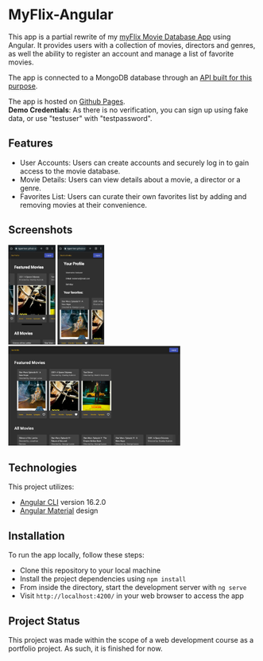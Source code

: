 # MyFlix-Angular
This app is a partial rewrite of my [myFlix Movie Database App](https://github.com/KatGaertner/myFlix) using Angular. It provides users with a collection of movies, directors and genres, as well the ability to register an account and manage a list of favorite movies.

The app is connected to a MongoDB database through an [API built for this purpose](https://github.com/KatGaertner/movie_api).

The app is hosted on [Github Pages](https://katgaertner.github.io/myFlix-Angular/).  
**Demo Credentials**: As there is no verification, you can sign up using fake data, or use "testuser" with "testpassword".

## Features

- User Accounts: Users can create accounts and securely log in to gain access to the movie database.
- Movie Details: Users can view details about a movie, a director or a genre.
- Favorites List: Users can curate their own favorites list by adding and removing movies at their convenience.

## Screenshots

<a href="https://github.com/KatGaertner/myFlix-Angular/blob/main/screenshots/mobile1.jpeg">
<img src="https://github.com/KatGaertner/myFlix-Angular/blob/main/screenshots/mobile1.jpeg?raw=true" alt="Mobile screenshot" height="200px"/></a>
<a href="https://github.com/KatGaertner/myFlix-Angular/blob/main/screenshots/mobile2.jpeg">
<img src="https://github.com/KatGaertner/myFlix-Angular/blob/main/screenshots/mobile2.jpeg?raw=true" alt="Mobile screenshot" height="200px"/></a>
<a href="https://github.com/KatGaertner/myFlix-Angular/blob/main/screenshots/desktop1.png">
<img src="https://github.com/KatGaertner/myFlix-Angular/blob/main/screenshots/desktop1.png?raw=true" alt="Desktop screenshot" height="200px"/></a>

## Technologies
This project utilizes:

- [Angular CLI](https://github.com/angular/angular-cli) version 16.2.0
- [Angular Material](https://material.angular.io/) design

<a name="webpage-cut"></a>
## Installation

To run the app locally, follow these steps:

- Clone this repository to your local machine
- Install the project dependencies using `npm install`
- From inside the directory, start the development server with `ng serve`
- Visit `http://localhost:4200/` in your web browser to access the app

## Project Status

This project was made within the scope of a web development course as a portfolio project. As such, it is finished for now.
